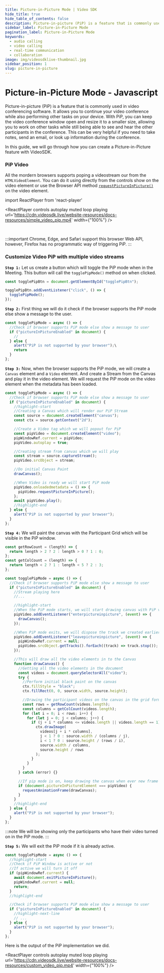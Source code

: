 ```yaml
---
title: Picture-in-Picture Mode | Video SDK
hide_title: true
hide_table_of_contents: false
description: Picture-in-picture (PiP) is a feature that is commonly used in video conferencing software. It allows you to continue your video conference while also performing other tasks on your device.
sidebar_label: Picture-in-Picture Mode
pagination_label: Picture-in-Picture Mode
keywords:
  - audio calling
  - video calling
  - real-time communication
  - collaboration
image: img/videosdklive-thumbnail.jpg
sidebar_position: 1
slug: picture-in-picture
---
```


# Picture-in-Picture Mode - Javascript

Picture-in-picture (PiP) is a feature that is commonly used in video conferencing software. It allows you to continue your video conference while also performing other tasks on your device. With PiP, you can keep the video conference window open and resize it to a smaller size, allowing you to work on other tasks while still being able to see and hear the other participants in the conference. This can be very helpful if you need to take notes, send an email, or look up information during the conference.

In this guide, we will go through how you can create a Picture-in-Picture feature with VideoSDK.

### PiP Video

All the mordern browsers supports poping a videostream our from the `HTMLVideoElement`. You can do it using directly from the controls show on the video element or use the Browser API method [`requestPictureInPicture()`](https://developer.mozilla.org/en-US/docs/Web/API/HTMLVideoElement/requestPictureInPicture) on the video element.

import ReactPlayer from 'react-player'

<ReactPlayer controls autoplay muted loop playing url='https://cdn.videosdk.live/website-resources/docs-resources/simple_video_pip.mp4' width={"100%"} />

<br/>

:::important
Chrome, Edge, and Safari support this browser Web API, however, Firefox has no programmatic way of triggering PiP.
:::

### Customize Video PiP with multiple video streams

**`Step 1:`** Let us create a button which will toggle the PiP mode when in the Meeting. This button will call the `togglePipMode()` method on when clicked.

```js
const togglePipBtn = document.getElementById("togglePipBtn");

togglePipBtn.addEventListener("click", () => {
  togglePipMode();
});
```

**`Step 2:`** First thing we will do it check if the browser supports the PiP mode else show a message to the user.

```js
const togglePipMode = async () => {
  //Check if browser supports PiP mode else show a message to user
  if ("pictureInPictureEnabled" in document) {
    //
  } else {
    alert("PiP is not supported by your browser");\
    return
  }
};

```

**`Step 3:`** Now, when the browser supports the PiP mode, we will create a `Canvas` element and a `Video` element. And create a Stream from the Canvas and play it in the video element. We will request the PiP mode on the video element when the metadata has been loaded.

```js
const togglePipMode = async () => {
  //Check if browser supports PiP mode else show a message to user
  if ("pictureInPictureEnabled" in document) {
    //highlight-start
    //Creating a Canvas which will render our PiP Stream
    const source = document.createElement("canvas");
    const ctx = source.getContext("2d");

    //Create a Video tag which we will popout for PiP
    const pipVideo = document.createElement("video");
    pipWindowRef.current = pipVideo;
    pipVideo.autoplay = true;

    //Creating stream from canvas which we will play
    const stream = source.captureStream();
    pipVideo.srcObject = stream;

    //Do initial Canvas Paint
    drawCanvas();

    //When Video is ready we will start PiP mode
    pipVideo.onloadedmetadata = () => {
      pipVideo.requestPictureInPicture();
    };
    await pipVideo.play();
    //highlight-end
  } else {
    alert("PiP is not supported by your browser");
  }
};
```

**`Step 4:`** We will paint the canvas with the Participant Grid which will be visible in the PiP window.

```js
const getRowCount = (length) => {
  return length > 2 ? 2 : length > 0 ? 1 : 0;
};
const getColCount = (length) => {
  return length < 2 ? 1 : length < 5 ? 2 : 3;
};

const togglePipMode = async () => {
  //Check if browser supports PiP mode else show a message to user
  if ("pictureInPictureEnabled" in document) {
    //Stream playing here
    //...

    //highlight-start
    //When the PiP mode starts, we will start drawing canvas with PiP view
    pipVideo.addEventListener("enterpictureinpicture", (event) => {
      drawCanvas();
    });

    //When PiP mode exits, we will dispose the track we created earlier
    pipVideo.addEventListener("leavepictureinpicture", (event) => {
      pipWindowRef.current = null;
      pipVideo.srcObject.getTracks().forEach((track) => track.stop());
    });

    //This will draw all the video elements in to the Canvas
    function drawCanvas() {
      //Getting all the video elements in the document
      const videos = document.querySelectorAll("video");
      try {
        //Perform initial black paint on the canvas
        ctx.fillStyle = "black";
        ctx.fillRect(0, 0, source.width, source.height);

        //Drawing the participant videos on the canvas in the grid format
        const rows = getRowCount(videos.length);
        const columns = getColCount(videos.length);
        for (let i = 0; i < rows; i++) {
          for (let j = 0; j < columns; j++) {
            if (j + i * columns <= videos.length || videos.length == 1) {
              ctx.drawImage(
                videos[j + i * columns],
                j < 1 ? 0 : source.width / (columns / j),
                i < 1 ? 0 : source.height / (rows / i),
                source.width / columns,
                source.height / rows
              );
            }
          }
        }
      } catch (error) {}

      //If pip mode is on, keep drawing the canvas when ever new frame is requested
      if (document.pictureInPictureElement === pipVideo) {
        requestAnimationFrame(drawCanvas);
      }
    }
    //highlight-end
  } else {
    alert("PiP is not supported by your browser");
  }
};
```

:::note
We will be showing only the participants who have their video turned on in the PiP mode.
:::

**`Step 5:`** We will exit the PiP mode if it is already active.

```js
const togglePipMode = async () => {
  //highlight-start
  //Check if PiP Window is active or not
  //If active we will turn it off
  if (pipWindowRef.current) {
    await document.exitPictureInPicture();
    pipWindowRef.current = null;
    return;
  }
  //highlight-end

  //Check if browser supports PiP mode else show a message to user
  if ("pictureInPictureEnabled" in document) {
    //highlight-next-line
    // ...
  } else {
    alert("PiP is not supported by your browser");
  }
};
```

Here is the output of the PiP implementation we did.

<ReactPlayer controls autoplay muted loop playing url='https://cdn.videosdk.live/website-resources/docs-resources/custom_video_pip.mp4' width={"100%"} />
